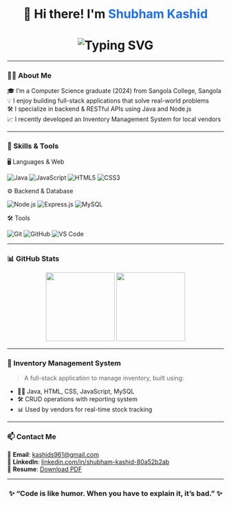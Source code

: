 <!-- Header Banner -->
<h1 align="center">
  👋 Hi there! I'm <span style="color:#1f6feb;">Shubham Kashid</span>
</h1>

<h1 align="center">
  <img src="https://readme-typing-svg.herokuapp.com?font=Fira+Code&weight=500&size=24&duration=3000&pause=1000&color=F7DF1E&center=true&vCenter=true&width=500&lines=🚀+Java+Full+Stack+Developer" alt="Typing SVG" />
</h1>

---

<h3>🧑‍💻 About Me</h3>

🎓 I’m a Computer Science graduate (2024) from Sangola College, Sangola  
💡 I enjoy building full-stack applications that solve real-world problems  
🛠️ I specialize in backend & RESTful APIs using Java and Node.js  
📈 I recently developed an Inventory Management System for local vendors

---

  <h3>🚀 Skills & Tools</h3>

 🖥️ Languages & Web

![Java](https://img.shields.io/badge/Java-007396?style=flat-square&logo=java&logoColor=white)
![JavaScript](https://img.shields.io/badge/JavaScript-F7DF1E?style=flat-square&logo=javascript&logoColor=black)
![HTML5](https://img.shields.io/badge/HTML5-E34F26?style=flat-square&logo=html5&logoColor=white)
![CSS3](https://img.shields.io/badge/CSS3-1572B6?style=flat-square&logo=css3&logoColor=white)

  ⚙️ Backend & Database

![Node.js](https://img.shields.io/badge/Node.js-339933?style=flat-square&logo=node.js&logoColor=white)
![Express.js](https://img.shields.io/badge/Express.js-000000?style=flat-square&logo=express&logoColor=white)
![MySQL](https://img.shields.io/badge/MySQL-005C84?style=flat-square&logo=mysql&logoColor=white)

  🛠 Tools

![Git](https://img.shields.io/badge/Git-F05032?style=flat-square&logo=git&logoColor=white)
![GitHub](https://img.shields.io/badge/GitHub-181717?style=flat-square&logo=github&logoColor=white)
![VS Code](https://img.shields.io/badge/VS%20Code-007ACC?style=flat-square&logo=visual-studio-code&logoColor=white)

---

<h3>📊 GitHub Stats</h3>

<p align="center">
  <img src="https://github-readme-stats.vercel.app/api?username=kashidshubham143&show_icons=true&theme=react&count_private=true" height="160"/>
  <img src="https://github-readme-streak-stats.herokuapp.com?user=kashidshubham143&theme=react" height="160"/>
</p>

---

<h3>🧾 Inventory Management System</h3>

> A full-stack application to manage inventory, built using:

- 👨‍💻 Java, HTML, CSS, JavaScript, MySQL  
- 🛠 CRUD operations with reporting system  
- 📊 Used by vendors for real-time stock tracking

---

<h3>📫 Contact Me</h3>

📧 **Email**: [kashids961@gmail.com](mailto:kashids961@gmail.com)  
🔗 **LinkedIn**: [linkedin.com/in/shubham-kashid-80a52b2ab](https://linkedin.com/in/shubham-kashid-80a52b2ab)  
📄 **Resume**: [Download PDF](ShubhamKashid.pdf)

---

<h3 align="center">
✨ “Code is like humor. When you have to explain it, it’s bad.” ✨
</h3>
